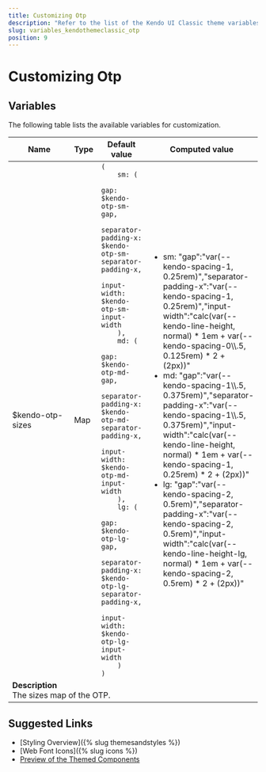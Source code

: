 ```yaml
---
title: Customizing Otp
description: "Refer to the list of the Kendo UI Classic theme variables available for customization."
slug: variables_kendothemeclassic_otp
position: 9
---
```


# Customizing Otp

## Variables

The following table lists the available variables for customization.

<table class="theme-variables">
    <colgroup>
    <col style="width: 200px; white-space:nowrap;" />
    <col />
    <col />
    <col />
</colgroup>
<thead>
    <tr>
        <th>Name</th>
        <th>Type</th>
        <th>Default value</th>
        <th>Computed value</th>
    </tr>
</thead>
<tbody>
        <tr>
    <td>$kendo-otp-sizes</td>
    <td>Map</td>
    <td><code>(
    sm: (
        gap: $kendo-otp-sm-gap,
        separator-padding-x: $kendo-otp-sm-separator-padding-x,
        input-width: $kendo-otp-sm-input-width
    ),
    md: (
        gap: $kendo-otp-md-gap,
        separator-padding-x: $kendo-otp-md-separator-padding-x,
        input-width: $kendo-otp-md-input-width
    ),
    lg: (
        gap: $kendo-otp-lg-gap,
        separator-padding-x: $kendo-otp-lg-separator-padding-x,
        input-width: $kendo-otp-lg-input-width
    )
)</code></td>
    <td><ul><li>sm: "gap":"var(--kendo-spacing-1, 0.25rem)","separator-padding-x":"var(--kendo-spacing-1, 0.25rem)","input-width":"calc(var(--kendo-line-height, normal) * 1em + var(--kendo-spacing-0\\.5, 0.125rem) * 2 + (2px))"</li><li>md: "gap":"var(--kendo-spacing-1\\.5, 0.375rem)","separator-padding-x":"var(--kendo-spacing-1\\.5, 0.375rem)","input-width":"calc(var(--kendo-line-height, normal) * 1em + var(--kendo-spacing-1, 0.25rem) * 2 + (2px))"</li><li>lg: "gap":"var(--kendo-spacing-2, 0.5rem)","separator-padding-x":"var(--kendo-spacing-2, 0.5rem)","input-width":"calc(var(--kendo-line-height-lg, normal) * 1em + var(--kendo-spacing-2, 0.5rem) * 2 + (2px))"</li></ul></td>
</tr>
<tr>
    <td colspan="4" class="theme-variables-description-container"><div><b>Description</b><div class="theme-variables-description">The sizes map of the OTP.</div></div>
    </td>
</tr>
</tbody>
</table>

## Suggested Links

* [Styling Overview]({% slug themesandstyles %})
* [Web Font Icons]({% slug icons %})
* [Preview of the Themed Components](../)

